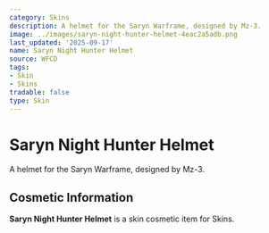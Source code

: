 ```yaml
---
category: Skins
description: A helmet for the Saryn Warframe, designed by Mz-3.
image: ../images/saryn-night-hunter-helmet-4eac2a5adb.png
last_updated: '2025-09-17'
name: Saryn Night Hunter Helmet
source: WFCD
tags:
- Skin
- Skins
tradable: false
type: Skin
---
```


# Saryn Night Hunter Helmet

A helmet for the Saryn Warframe, designed by Mz-3.

## Cosmetic Information

**Saryn Night Hunter Helmet** is a skin cosmetic item for Skins.

